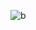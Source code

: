 ![b](https://github.com/Morium-Nasa/BARC-non.edit/assets/76652494/d6abaa68-47e0-42c9-9f7a-25d7b03253a8)
